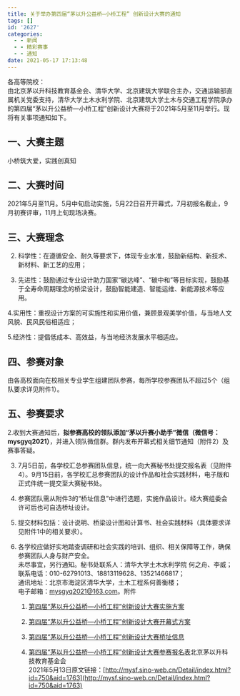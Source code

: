 ```yaml
---
title: 关于举办第四届“茅以升公益桥—小桥工程” 创新设计大赛的通知
tags: []
id: '2627'
categories:
  - - 新闻
  - - 精彩赛事
  - - 通知
date: 2021-05-17 17:13:48
---
```


各高等院校：  
由北京茅以升科技教育基金会、清华大学、北京建筑大学联合主办，交通运输部直属机关党委支持，清华大学土木水利学院、北京建筑大学土木与交通工程学院承办的第四届“茅以升公益桥—小桥工程”创新设计大赛将于2021年5月至11月举行。现将有关事项通知如下。

## 一、大赛主题

小桥筑大爱，实践创真知

## 二、大赛时间     
​    2021年5月至11月。5月中旬启动实施，5月22日召开开幕式，7月初报名截止，9月初赛评审，11月上旬现场决赛。

## 三、大赛理念

2.  科学性：在遵循安全、耐久等要求下，体现专业水准，鼓励新结构、新技术、新材料、新工艺的应用；
    
3.  先进性：鼓励通过专业设计助力国家“碳达峰”、“碳中和”等目标实现，鼓励基于全寿命周期理念的桥梁设计，鼓励智能建造、智能运维、新能源技术等应用。
    

4.实用性：重视设计方案的可实施性和实用价值，兼顾景观美学价值，与当地人文风貌、民风民俗相适应；

5.经济性：提倡低成本、高效益，与当地经济发展水平相适应。

## 四、参赛对象

由各高校面向在校相关专业学生组建团队参赛，每所学校参赛团队不超过5个（组队要求详见附件1）。

## 五、参赛要求

2.收到大赛通知后，**拟参赛高校的领队添加“茅以升赛小助手”微信（微信号：mysgyq2021）**，并进入领队微信群。群内发布开幕式相关细节通知（附件2）及赛事答疑。

3.  7月5日前，各学校汇总参赛团队信息，统一向大赛秘书处提交报名表（见附件4）。9月15日前，各学校汇总参赛团队的设计作品和社会实践材料，电子版和正式件统一提交至大赛秘书处。
    
4.  参赛团队需从附件3的“桥址信息”中进行选题，实施作品设计。经大赛组委会许可后也可自选桥址设计。
    
5.  提交材料包括：设计说明、桥梁设计图和计算书、社会实践材料（具体要求详见附件1中的相关要求）。
    
6.  各学校应做好实地踏查调研和社会实践的培训、组织、相关保障等工作，确保参赛团队人身与财产安全。  
    未尽事宜，另行通知。秘书处联系人：清华大学土木水利学院 何之舟、李威；  
    联系电话：010-62791013、18813119628、13521466817；  
    通讯地址：北京市海淀区清华大学，土木工程系何善衡楼；  
    电子邮箱：[mysgyq2021@163.com](mailto:mysgyq2021@163.com)。附件  
    
    1.  [第四届“茅以升公益桥—小桥工程”创新设计大赛实施方案](../../wp-content_uploads/2021/05/附件一：第四届茅以升公益桥—小桥工程创新设计大赛实施方案.docx)  
        
    2.  [第四届“茅以升公益桥—小桥工程”创新设计大赛开幕式方案](../../wp-content_uploads/2021/05/附件二：第四届茅以升公益桥—小桥工程创新设计大赛开幕式方案.docx)  
        
    3.  [第四届“茅以升公益桥—小桥工程”创新设计大赛桥址信息](../../wp-content_uploads/2021/05/附件三：第四届茅以升公益桥—小桥工程创新设计大赛桥址信息.docx)  
        
    4.  [第四届“茅以升公益桥—小桥工程”创新设计大赛参赛报名表](../../wp-content_uploads/2021/05/附件四：第四届茅以升公益桥—小桥工程创新设计大赛参赛报名表.docx)北京茅以升科技教育基金会  
        2021年5月13日原文链接：[](http://mysf.sino-web.cn/Detail/index.html?id=750&aid=1763)[http://mysf.sino-web.cn/Detail/index.html?id=750&aid=1763](http://mysf.sino-web.cn/Detail/index.html?id=750&aid=1763)